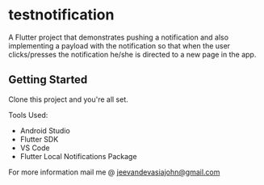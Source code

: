 # testnotification

A Flutter project that demonstrates pushing a notification and also implementing a payload with the notification so that when the user clicks/presses the notification he/she is directed to a new page in the app.

## Getting Started

Clone this project and you're all set.

Tools Used:

- Android Studio
- Flutter SDK
- VS Code
- Flutter Local Notifications Package

For more information mail me @ jeevandevasiajohn@gmail.com
